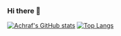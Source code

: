 ### Hi there 👋

[![Achraf's GitHub stats](https://github-readme-stats.vercel.app/api?username=YAchrafY&count_private=true&theme=algolia)](https://github.com/YAchrafY/YAchrafY)
[![Top Langs](https://github-readme-stats.vercel.app/api/top-langs/?username=YAchrafY&layout=compact&count_private=true)](https://github.com/YAchrafY/YAchrafY)

